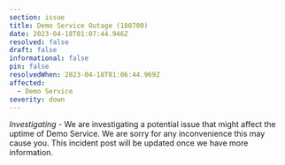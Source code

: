 ```yaml
---
section: issue
title: Demo Service Outage (180700)
date: 2023-04-18T01:07:44.946Z
resolved: false
draft: false
informational: false
pin: false
resolvedWhen: 2023-04-18T01:06:44.969Z
affected:
  - Demo Service
severity: down
---
```

*Investigating* - We are investigating a potential issue that might affect the uptime of Demo Service. We are sorry for any inconvenience this may cause you. This incident post will be updated once we have more information.